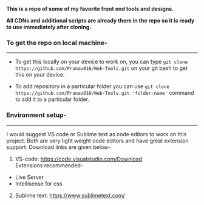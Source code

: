 **This is a repo of some of my favorite front end tools and designs.**

**All CDNs and additional scripts are already there in the repo so it is ready to use immediately after cloning.**

### To get the repo on local machine-
<hr>

* To get this locally on your device to work on, you can type `git clone https://github.com/Pranav016/Web-Tools.git` on your git bash to get this on your device. </br>

* To add repository in a particular folder you can use `git clone https://github.com/Pranav016/Web-Tools.git 'folder-name'` command to add it to a particular folder.</br>

### Environment setup-
<hr>

I would suggest VS code or Sublime text as code editors to work on this project. Both are very light weight code editors and have great extension support. Download links are given below-</br>

1. VS-code: https://code.visualstudio.com/Download </br>
Extensions recommended- </br>
* Live Server 
* Intellisense for css


2. Sublime text: https://www.sublimetext.com/